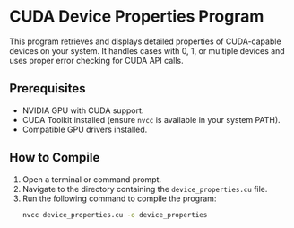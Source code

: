 # CUDA Device Properties Program

This program retrieves and displays detailed properties of CUDA-capable devices on your system. It handles cases with 0, 1, or multiple devices and uses proper error checking for CUDA API calls.

## Prerequisites

- NVIDIA GPU with CUDA support.
- CUDA Toolkit installed (ensure `nvcc` is available in your system PATH).
- Compatible GPU drivers installed.

## How to Compile

1. Open a terminal or command prompt.
2. Navigate to the directory containing the `device_properties.cu` file.
3. Run the following command to compile the program:
   ```bash
   nvcc device_properties.cu -o device_properties
